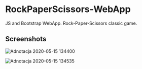# RockPaperScissors-WebApp
JS and Bootstrap WebApp. Rock-Paper-Scissors classic game.

## Screenshots
![Adnotacja 2020-05-15 134400](https://user-images.githubusercontent.com/34821903/82046922-278b3100-96b2-11ea-86e5-4768b946e59a.png)

![Adnotacja 2020-05-15 134535](https://user-images.githubusercontent.com/34821903/82047039-60c3a100-96b2-11ea-9430-bafb68247e40.png)
